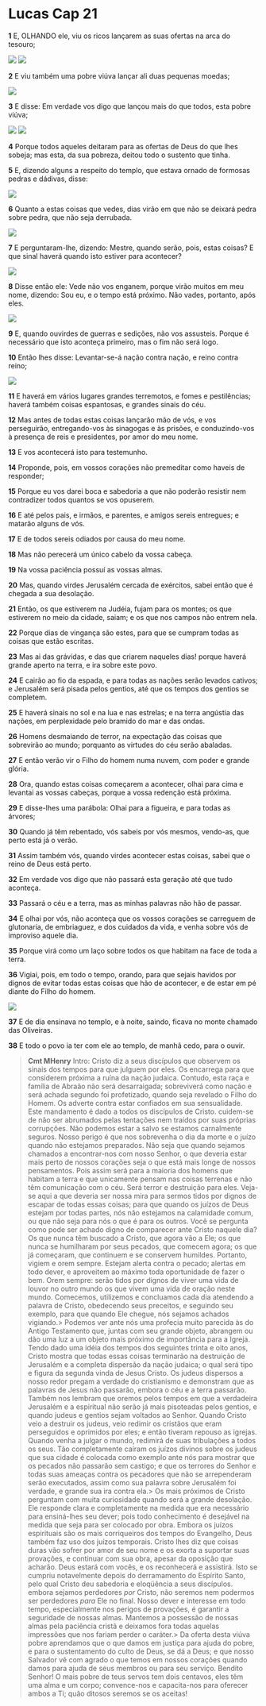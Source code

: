 # Lucas Cap 21

**1** 	E, OLHANDO ele, viu os ricos lançarem as suas ofertas na arca do tesouro;

![](../Images/SweetPublishing/41-12-22.jpg) ![](../Images/SweetPublishing/41-12-23.jpg) 

**2** 	E viu também uma pobre viúva lançar ali duas pequenas moedas;

![](../Images/SweetPublishing/41-12-24.jpg) 

**3** 	E disse: Em verdade vos digo que lançou mais do que todos, esta pobre viúva;

![](../Images/SweetPublishing/41-12-25.jpg) ![](../Images/SweetPublishing/41-12-26.jpg) 

**4** 	Porque todos aqueles deitaram para as ofertas de Deus do que lhes sobeja; mas esta, da sua pobreza, deitou todo o sustento que tinha.

**5** 	E, dizendo alguns a respeito do templo, que estava ornado de formosas pedras e dádivas, disse:

![](../Images/SweetPublishing/41-13-2.jpg) 

**6** 	Quanto a estas coisas que vedes, dias virão em que não se deixará pedra sobre pedra, que não seja derrubada.

![](../Images/SweetPublishing/41-13-3.jpg) 

**7** 	E perguntaram-lhe, dizendo: Mestre, quando serão, pois, estas coisas? E que sinal haverá quando isto estiver para acontecer?

![](../Images/SweetPublishing/41-13-4.jpg) 

**8** 	Disse então ele: Vede não vos enganem, porque virão muitos em meu nome, dizendo: Sou eu, e o tempo está próximo. Não vades, portanto, após eles.

![](../Images/SweetPublishing/41-13-5.jpg) 

**9** 	E, quando ouvirdes de guerras e sedições, não vos assusteis. Porque é necessário que isto aconteça primeiro, mas o fim não será logo.

**10** 	Então lhes disse: Levantar-se-á nação contra nação, e reino contra reino;

![](../Images/SweetPublishing/41-13-6.jpg) 

**11** 	E haverá em vários lugares grandes terremotos, e fomes e pestilências; haverá também coisas espantosas, e grandes sinais do céu.

**12** 	Mas antes de todas estas coisas lançarão mão de vós, e vos perseguirão, entregando-vos às sinagogas e às prisões, e conduzindo-vos à presença de reis e presidentes, por amor do meu nome.

**13** 	E vos acontecerá isto para testemunho.

**14** 	Proponde, pois, em vossos corações não premeditar como haveis de responder;

**15** 	Porque eu vos darei boca e sabedoria a que não poderão resistir nem contradizer todos quantos se vos opuserem.

**16** 	E até pelos pais, e irmãos, e parentes, e amigos sereis entregues; e matarão alguns de vós.

**17** 	E de todos sereis odiados por causa do meu nome.

**18** 	Mas não perecerá um único cabelo da vossa cabeça.

**19** 	Na vossa paciência possuí as vossas almas.

**20** 	Mas, quando virdes Jerusalém cercada de exércitos, sabei então que é chegada a sua desolação.

**21** 	Então, os que estiverem na Judéia, fujam para os montes; os que estiverem no meio da cidade, saiam; e os que nos campos não entrem nela.

**22** 	Porque dias de vingança são estes, para que se cumpram todas as coisas que estão escritas.

**23** 	Mas ai das grávidas, e das que criarem naqueles dias! porque haverá grande aperto na terra, e ira sobre este povo.

**24** 	E cairão ao fio da espada, e para todas as nações serão levados cativos; e Jerusalém será pisada pelos gentios, até que os tempos dos gentios se completem.

**25** 	E haverá sinais no sol e na lua e nas estrelas; e na terra angústia das nações, em perplexidade pelo bramido do mar e das ondas.

**26** 	Homens desmaiando de terror, na expectação das coisas que sobrevirão ao mundo; porquanto as virtudes do céu serão abaladas.

**27** 	E então verão vir o Filho do homem numa nuvem, com poder e grande glória.

**28** 	Ora, quando estas coisas começarem a acontecer, olhai para cima e levantai as vossas cabeças, porque a vossa redenção está próxima.

**29** 	E disse-lhes uma parábola: Olhai para a figueira, e para todas as árvores;

**30** 	Quando já têm rebentado, vós sabeis por vós mesmos, vendo-as, que perto está já o verão.

**31** 	Assim também vós, quando virdes acontecer estas coisas, sabei que o reino de Deus está perto.

**32** 	Em verdade vos digo que não passará esta geração até que tudo aconteça.

**33** 	Passará o céu e a terra, mas as minhas palavras não hão de passar.

**34** 	E olhai por vós, não aconteça que os vossos corações se carreguem de glutonaria, de embriaguez, e dos cuidados da vida, e venha sobre vós de improviso aquele dia.

**35** 	Porque virá como um laço sobre todos os que habitam na face de toda a terra.

**36** 	Vigiai, pois, em todo o tempo, orando, para que sejais havidos por dignos de evitar todas estas coisas que hão de acontecer, e de estar em pé diante do Filho do homem.

![](../Images/SweetPublishing/41-13-7.jpg) 

**37** 	E de dia ensinava no templo, e à noite, saindo, ficava no monte chamado das Oliveiras.

**38** 	E todo o povo ia ter com ele ao templo, de manhã cedo, para o ouvir.


> **Cmt MHenry** Intro: Cristo diz a seus discípulos que observem os sinais dos tempos para que julguem por eles. Os encarrega para que considerem próxima a ruína da nação judaica. Contudo, esta raça e família de Abraão não será desarraigada; sobreviverá como nação e será achada segundo foi profetizado, quando seja revelado o Filho do Homem. Os adverte contra estar confiados em sua sensualidade. Este mandamento é dado a todos os discípulos de Cristo. cuidem-se de não ser abrumados pelas tentações nem traídos por suas próprias corrupções. Não podemos estar a salvo se estamos carnalmente seguros. Nosso perigo é que nos sobrevenha o dia da morte e o juízo quando não estejamos preparados. Não seja que quando sejamos chamados a encontrar-nos com nosso Senhor, o que deveria estar mais perto de nossos corações seja o que está mais longe de nossos pensamentos. Pois assim será para a maioria dos homens que habitam a terra e que unicamente pensam nas coisas terrenas e não têm comunicação com o céu. Será terror e destruição para eles. Veja-se aqui a que deveria ser nossa mira para sermos tidos por dignos de escapar de todas essas coisas; para que quando os juízos de Deus estejam por todas partes, nós não estejamos na calamidade comum, ou que não seja para nós o que é para os outros. Você se pergunta como pode ser achado digno de comparecer ante Cristo naquele dia? Os que nunca têm buscado a Cristo, que agora vão a Ele; os que nunca se humilharam por seus pecados, que comecem agora; os que já começaram, que continuem e se conservem humildes. Portanto, vigiem e orem sempre. Estejam alerta contra o pecado; alertas em todo dever, e aproveitem ao máximo toda oportunidade de fazer o bem. Orem sempre: serão tidos por dignos de viver uma vida de louvor no outro mundo os que vivem uma vida de oração neste mundo. Comecemos, utilizemos e concluamos cada dia atendendo a palavra de Cristo, obedecendo seus preceitos, e seguindo seu exemplo, para que quando Ele chegue, nós sejamos achados vigiando.> Podemos ver ante nós uma profecia muito parecida às do Antigo Testamento que, juntas com seu grande objeto, abrangem ou dão uma luz a um objeto mais próximo de importância para a Igreja. Tendo dado uma idéia dos tempos dos seguintes trinta e oito anos, Cristo mostra que todas essas coisas terminarão na destruição de Jerusalém e a completa dispersão da nação judaica; o qual será tipo e figura da segunda vinda de Jesus Cristo. Os judeus dispersos a nosso redor pregam a verdade do cristianismo e demonstram que as palavras de Jesus não passarão, embora o céu e a terra passarão. Também nos lembram que oremos pelos tempos em que a verdadeira Jerusalém e a espiritual não serão já mais pisoteadas pelos gentios, e quando judeus e gentios sejam voltados ao Senhor. Quando Cristo veio a destruir os judeus, veio redimir os cristãos que eram perseguidos e oprimidos por eles; e então tiveram repouso as igrejas. Quando venha a julgar o mundo, redimirá de suas tribulações a todos os seus. Tão completamente caíram os juízos divinos sobre os judeus que sua cidade é colocada como exemplo ante nós para mostrar que os pecados não passarão sem castigo; e que os terrores do Senhor e todas suas ameaças contra os pecadores que não se arrependeram serão executados, assim como sua palavra sobre Jerusalém foi verdade, e grande sua ira contra ela.> Os mais próximos de Cristo perguntam com muita curiosidade quando será a grande desolação. Ele responde clara e completamente na medida que era necessário para ensiná-lhes seu dever; pois todo conhecimento é desejável na medida que seja para ser colocado por obra. Embora os juízos espirituais são os mais corriqueiros dos tempos do Evangelho, Deus também faz uso dos juízos temporais. Cristo lhes diz que coisas duras vão sofrer por amor de seu nome e os exorta a suportar suas provações, e continuar com sua obra, apesar da oposição que acharão. Deus estará com vocês, e os reconhecerá e assistirá. Isto se cumpriu notavelmente depois do derramamento do Espírito Santo, pelo qual Cristo deu sabedoria e eloqüência a seus discípulos. embora sejamos perdedores *por* Cristo, não seremos nem podermos ser perdedores *para* Ele no final. Nosso dever e interesse em todo tempo, especialmente nos perigos de provações, é garantir a seguridade de nossas almas. Mantemos a possessão de nossas almas pela paciência cristã e deixamos fora todas aquelas impressões que nos fariam perder o caráter.> Da oferta desta viúva pobre aprendamos que o que damos em justiça para ajuda do pobre, e para o sustentamento do culto de Deus, se dá a Deus; e que nosso Salvador vê com agrado o que temos em nossos corações quando damos para ajuda de seus membros ou para seu serviço. Bendito Senhor! O mais pobre de teus servos tem dois centavos, eles têm uma alma e um corpo; convence-nos e capacita-nos para oferecer ambos a Ti; quão ditosos seremos se os aceitas!